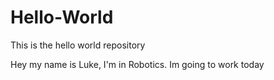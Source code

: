 # Hello-World
This is the hello world repository

Hey my name is Luke, I'm in Robotics.
Im going to work today

